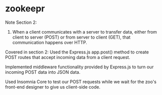 # zookeepr

Note Section 2:
1. When a client communicates with a server to transfer data, either from 
client to server (POST) or from server to client (GET), that communication happens
over HTTP.

Covered in section 2:
Used the Express.js app.post() method to create POST routes that accept incoming data from a client request.

Implemented middleware functionality provided by Express.js to turn our incoming POST data into JSON data.

Used Insomnia Core to test our POST requests while we wait for the zoo's front-end designer to give us client-side code.